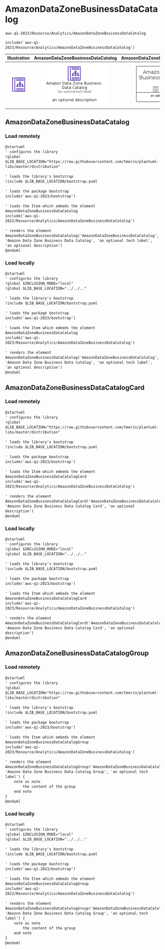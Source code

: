 # AmazonDataZoneBusinessDataCatalog


```text
aws-q1-2023/Resource/Analytics/AmazonDataZoneBusinessDataCatalog
```

```text
include('aws-q1-2023/Resource/Analytics/AmazonDataZoneBusinessDataCatalog')
```



| Illustration | AmazonDataZoneBusinessDataCatalog | AmazonDataZoneBusinessDataCatalogCard | AmazonDataZoneBusinessDataCatalogGroup |
| :---: | :---: | :---: | :---: |
| ![illustration for Illustration](../../../aws-q1-2023/Resource/Analytics/AmazonDataZoneBusinessDataCatalog.png) | ![illustration for AmazonDataZoneBusinessDataCatalog](../../../aws-q1-2023/Resource/Analytics/AmazonDataZoneBusinessDataCatalog.Local.png) | ![illustration for AmazonDataZoneBusinessDataCatalogCard](../../../aws-q1-2023/Resource/Analytics/AmazonDataZoneBusinessDataCatalogCard.Local.png) | ![illustration for AmazonDataZoneBusinessDataCatalogGroup](../../../aws-q1-2023/Resource/Analytics/AmazonDataZoneBusinessDataCatalogGroup.Local.png) |




## AmazonDataZoneBusinessDataCatalog

### Load remotely
```plantuml
@startuml
' configures the library
!global $LIB_BASE_LOCATION="https://raw.githubusercontent.com/tmorin/plantuml-libs/master/distribution"

' loads the library's bootstrap
!include $LIB_BASE_LOCATION/bootstrap.puml

' loads the package bootstrap
include('aws-q1-2023/bootstrap')

' loads the Item which embeds the element AmazonDataZoneBusinessDataCatalog
include('aws-q1-2023/Resource/Analytics/AmazonDataZoneBusinessDataCatalog')

' renders the element
AmazonDataZoneBusinessDataCatalog('AmazonDataZoneBusinessDataCatalog', 'Amazon Data Zone Business Data Catalog', 'an optional tech label', 'an optional description')
@enduml
```

### Load locally
```plantuml
@startuml
' configures the library
!global $INCLUSION_MODE="local"
!global $LIB_BASE_LOCATION="../../.."

' loads the library's bootstrap
!include $LIB_BASE_LOCATION/bootstrap.puml

' loads the package bootstrap
include('aws-q1-2023/bootstrap')

' loads the Item which embeds the element AmazonDataZoneBusinessDataCatalog
include('aws-q1-2023/Resource/Analytics/AmazonDataZoneBusinessDataCatalog')

' renders the element
AmazonDataZoneBusinessDataCatalog('AmazonDataZoneBusinessDataCatalog', 'Amazon Data Zone Business Data Catalog', 'an optional tech label', 'an optional description')
@enduml
```

## AmazonDataZoneBusinessDataCatalogCard

### Load remotely
```plantuml
@startuml
' configures the library
!global $LIB_BASE_LOCATION="https://raw.githubusercontent.com/tmorin/plantuml-libs/master/distribution"

' loads the library's bootstrap
!include $LIB_BASE_LOCATION/bootstrap.puml

' loads the package bootstrap
include('aws-q1-2023/bootstrap')

' loads the Item which embeds the element AmazonDataZoneBusinessDataCatalogCard
include('aws-q1-2023/Resource/Analytics/AmazonDataZoneBusinessDataCatalog')

' renders the element
AmazonDataZoneBusinessDataCatalogCard('AmazonDataZoneBusinessDataCatalogCard', 'Amazon Data Zone Business Data Catalog Card', 'an optional description')
@enduml
```

### Load locally
```plantuml
@startuml
' configures the library
!global $INCLUSION_MODE="local"
!global $LIB_BASE_LOCATION="../../.."

' loads the library's bootstrap
!include $LIB_BASE_LOCATION/bootstrap.puml

' loads the package bootstrap
include('aws-q1-2023/bootstrap')

' loads the Item which embeds the element AmazonDataZoneBusinessDataCatalogCard
include('aws-q1-2023/Resource/Analytics/AmazonDataZoneBusinessDataCatalog')

' renders the element
AmazonDataZoneBusinessDataCatalogCard('AmazonDataZoneBusinessDataCatalogCard', 'Amazon Data Zone Business Data Catalog Card', 'an optional description')
@enduml
```

## AmazonDataZoneBusinessDataCatalogGroup

### Load remotely
```plantuml
@startuml
' configures the library
!global $LIB_BASE_LOCATION="https://raw.githubusercontent.com/tmorin/plantuml-libs/master/distribution"

' loads the library's bootstrap
!include $LIB_BASE_LOCATION/bootstrap.puml

' loads the package bootstrap
include('aws-q1-2023/bootstrap')

' loads the Item which embeds the element AmazonDataZoneBusinessDataCatalogGroup
include('aws-q1-2023/Resource/Analytics/AmazonDataZoneBusinessDataCatalog')

' renders the element
AmazonDataZoneBusinessDataCatalogGroup('AmazonDataZoneBusinessDataCatalogGroup', 'Amazon Data Zone Business Data Catalog Group', 'an optional tech label') {
    note as note
        the content of the group
    end note
}
@enduml
```

### Load locally
```plantuml
@startuml
' configures the library
!global $INCLUSION_MODE="local"
!global $LIB_BASE_LOCATION="../../.."

' loads the library's bootstrap
!include $LIB_BASE_LOCATION/bootstrap.puml

' loads the package bootstrap
include('aws-q1-2023/bootstrap')

' loads the Item which embeds the element AmazonDataZoneBusinessDataCatalogGroup
include('aws-q1-2023/Resource/Analytics/AmazonDataZoneBusinessDataCatalog')

' renders the element
AmazonDataZoneBusinessDataCatalogGroup('AmazonDataZoneBusinessDataCatalogGroup', 'Amazon Data Zone Business Data Catalog Group', 'an optional tech label') {
    note as note
        the content of the group
    end note
}
@enduml
```

